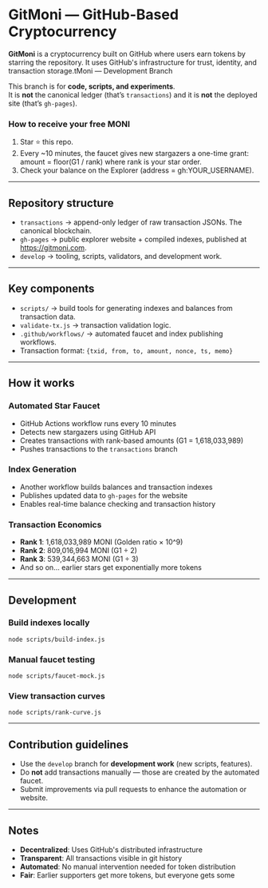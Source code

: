 # GitMoni — GitHub-Based Cryptocurrency

**GitMoni** is a cryptocurrency built on GitHub where users earn tokens by starring the repository. It uses GitHub's infrastructure for trust, identity, and transaction storage.tMoni — Development Branch

This branch is for **code, scripts, and experiments**.  
It is **not** the canonical ledger (that’s `transactions`) and it is **not** the deployed site (that’s `gh-pages`).

### How to receive your free MONI
1) Star ⭐ this repo.
2) Every ~10 minutes, the faucet gives new stargazers a one-time grant:
   amount = floor(G1 / rank) where rank is your star order.
3) Check your balance on the Explorer (address = gh:YOUR_USERNAME).

---

## Repository structure
- `transactions` → append-only ledger of raw transaction JSONs. The canonical blockchain.  
- `gh-pages` → public explorer website + compiled indexes, published at https://gitmoni.com.  
- `develop` → tooling, scripts, validators, and development work.

---

## Key components
- `scripts/` → build tools for generating indexes and balances from transaction data.  
- `validate-tx.js` → transaction validation logic.  
- `.github/workflows/` → automated faucet and index publishing workflows.  
- Transaction format: `{txid, from, to, amount, nonce, ts, memo}`

---

## How it works

### Automated Star Faucet
- GitHub Actions workflow runs every 10 minutes
- Detects new stargazers using GitHub API
- Creates transactions with rank-based amounts (G1 = 1,618,033,989)
- Pushes transactions to the `transactions` branch

### Index Generation
- Another workflow builds balances and transaction indexes
- Publishes updated data to `gh-pages` for the website
- Enables real-time balance checking and transaction history

### Transaction Economics
- **Rank 1**: 1,618,033,989 MONI (Golden ratio × 10^9)
- **Rank 2**: 809,016,994 MONI (G1 ÷ 2)
- **Rank 3**: 539,344,663 MONI (G1 ÷ 3)
- And so on... earlier stars get exponentially more tokens

---

## Development

### Build indexes locally
    node scripts/build-index.js

### Manual faucet testing
    node scripts/faucet-mock.js

### View transaction curves
    node scripts/rank-curve.js

---

## Contribution guidelines
- Use the `develop` branch for **development work** (new scripts, features).  
- Do **not** add transactions manually — those are created by the automated faucet.  
- Submit improvements via pull requests to enhance the automation or website.

---

## Notes
- **Decentralized**: Uses GitHub's distributed infrastructure  
- **Transparent**: All transactions visible in git history  
- **Automated**: No manual intervention needed for token distribution  
- **Fair**: Earlier supporters get more tokens, but everyone gets some  


